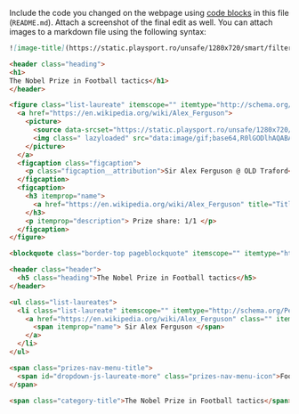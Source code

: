 Include the code you changed on the webpage using [code blocks](https://docs.github.com/en/get-started/writing-on-github/working-with-advanced-formatting/creating-and-highlighting-code-blocks) in this file (`README.md`). Attach a screenshot of the final edit as well. You can attach images to a markdown file using the following syntax:

```markdown
![image-title](https://static.playsport.ro/unsafe/1280x720/smart/filters:contrast(5):format(webp):quality(80)/https://www.playsport.ro/wp-content/uploads/2021/03/sir-alex-ferguson-manchester-united_1y28vkpldvopg13x088jeqkoft.jpg)
```

```markdown
<header class="heading">
<h1>
The Nobel Prize in Football tactics</h1>
</header>
```

```markdown
<figure class="list-laureate" itemscope="" itemtype="http://schema.org/Person">
  <a href="https://en.wikipedia.org/wiki/Alex_Ferguson">
    <picture>
      <source data-srcset="https://static.playsport.ro/unsafe/1280x720/smart/filters:contrast(5):format(webp):quality(80)/https://www.playsport.ro/wp-content/uploads/2021/03/sir-alex-ferguson-manchester-united_1y28vkpldvopg13x088jeqkoft.jpg" media="(min-width: 220px)" srcset="https://static.playsport.ro/unsafe/1280x720/smart/filters:contrast(5):format(webp):quality(80)/https://www.playsport.ro/wp-content/uploads/2021/03/sir-alex-ferguson-manchester-united_1y28vkpldvopg13x088jeqkoft.jpg">
      <img class=" lazyloaded" src="data:image/gif;base64,R0lGODlhAQABAAAAACH5BAEKAAEALAAAAAABAAEAAAICTAEAOw==" alt="Sir ALex Ferguson">
    </picture>
  </a>
  <figcaption class="figcaption">
    <p class="figcaption__attribution">Sir Alex Ferguson @ OLD Traford</p>
  </figcaption>
  <figcaption>
    <h3 itemprop="name">
      <a href="https://en.wikipedia.org/wiki/Alex_Ferguson" title="Title text" itemprop="url"> SIR ALEX FERGUSON </a>
    </h3>
    <p itemprop="description"> Prize share: 1/1 </p>
  </figcaption>
</figure>
```

```markdown
<blockquote class="border-top pageblockquote" itemscope="" itemtype="http://schema.org/Quotation"> The Nobel Prize in Football tactics for utilising false 9 in EPL</blockquote>
```

```markdown
<header class="header">
  <h5 class="heading">The Nobel Prize in Football tactics</h5>
</header>
```

```markdown
<ul class="list-laureates">
  <li class="list-laureate" itemscope="" itemtype="http://schema.org/Person">
    <a href="https://en.wikipedia.org/wiki/Alex_Ferguson" class="" itemprop="url" title="Sir Alex">
      <span itemprop="name"> Sir Alex Ferguson </span>
    </a>
  </li>
</ul>
```

```markdown
<span class="prizes-nav-menu-title">
  <span id="dropdown-js-laureate-more" class="prizes-nav-menu-icon">Football</span>
</span>
```

```markdown
<span class="category-title">The Nobel Prize in Football tactics</span>
```